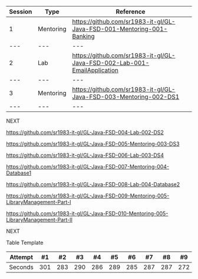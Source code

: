 


Session | Type | Reference 
--- | --- | --- 
1 | Mentoring | https://github.com/sr1983-it-gl/GL-Java-FSD-001-Mentoring-001-Banking 
--- | --- | --- 
2 | Lab | https://github.com/sr1983-it-gl/GL-Java-FSD-002-Lab-001-EmailApplication
--- | --- | --- 
3 | Mentoring | https://github.com/sr1983-it-gl/GL-Java-FSD-003-Mentoring-002-DS1
--- | --- | --- 


NEXT







https://github.com/sr1983-it-gl/GL-Java-FSD-004-Lab-002-DS2


https://github.com/sr1983-it-gl/GL-Java-FSD-005-Mentoring-003-DS3



https://github.com/sr1983-it-gl/GL-Java-FSD-006-Lab-003-DS4


https://github.com/sr1983-it-gl/GL-Java-FSD-007-Mentoring-004-Database1


https://github.com/sr1983-it-gl/GL-Java-FSD-008-Lab-004-Database2


https://github.com/sr1983-it-gl/GL-Java-FSD-009-Mentoring-005-LibraryManagement-Part-I


https://github.com/sr1983-it-gl/GL-Java-FSD-010-Mentoring-005-LibraryManagement-Part-II



NEXT


Table Template

Attempt | #1 | #2 | #3 | #4 | #5 | #6 | #7 | #8 | #9 | #10 | #11
--- | --- | --- | --- |--- |--- |--- |--- |--- |--- |--- |---
Seconds | 301 | 283 | 290 | 286 | 289 | 285 | 287 | 287 | 272 | 276 | 269
